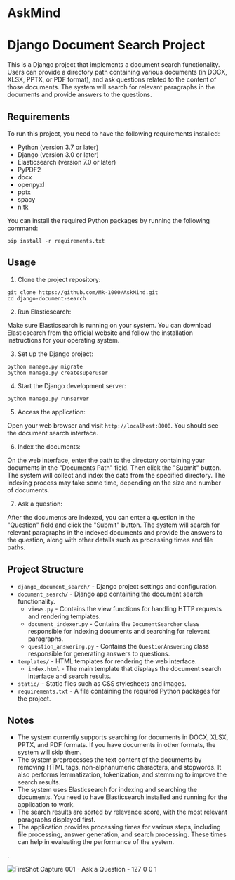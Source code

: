 # AskMind

# Django Document Search Project

This is a Django project that implements a document search functionality. Users can provide a directory path containing various documents (in DOCX, XLSX, PPTX, or PDF format), and ask questions related to the content of those documents. The system will search for relevant paragraphs in the documents and provide answers to the questions.

## Requirements

To run this project, you need to have the following requirements installed:

- Python (version 3.7 or later)
- Django (version 3.0 or later)
- Elasticsearch (version 7.0 or later)
- PyPDF2
- docx
- openpyxl
- pptx
- spacy
- nltk

You can install the required Python packages by running the following command:

```
pip install -r requirements.txt
```

## Usage

1. Clone the project repository:

```
git clone https://github.com/Mk-1000/AskMind.git
cd django-document-search
```

2. Run Elasticsearch:

Make sure Elasticsearch is running on your system. You can download Elasticsearch from the official website and follow the installation instructions for your operating system.

3. Set up the Django project:

```
python manage.py migrate
python manage.py createsuperuser
```

4. Start the Django development server:

```
python manage.py runserver
```

5. Access the application:

Open your web browser and visit `http://localhost:8000`. You should see the document search interface.

6. Index the documents:

On the web interface, enter the path to the directory containing your documents in the "Documents Path" field. Then click the "Submit" button. The system will collect and index the data from the specified directory. The indexing process may take some time, depending on the size and number of documents.

7. Ask a question:

After the documents are indexed, you can enter a question in the "Question" field and click the "Submit" button. The system will search for relevant paragraphs in the indexed documents and provide the answers to the question, along with other details such as processing times and file paths.

## Project Structure

- `django_document_search/` - Django project settings and configuration.
- `document_search/` - Django app containing the document search functionality.
  - `views.py` - Contains the view functions for handling HTTP requests and rendering templates.
  - `document_indexer.py` - Contains the `DocumentSearcher` class responsible for indexing documents and searching for relevant paragraphs.
  - `question_answering.py` - Contains the `QuestionAnswering` class responsible for generating answers to questions.
- `templates/` - HTML templates for rendering the web interface.
  - `index.html` - The main template that displays the document search interface and search results.
- `static/` - Static files such as CSS stylesheets and images.
- `requirements.txt` - A file containing the required Python packages for the project.

## Notes

- The system currently supports searching for documents in DOCX, XLSX, PPTX, and PDF formats. If you have documents in other formats, the system will skip them.
- The system preprocesses the text content of the documents by removing HTML tags, non-alphanumeric characters, and stopwords. It also performs lemmatization, tokenization, and stemming to improve the search results.
- The system uses Elasticsearch for indexing and searching the documents. You need to have Elasticsearch installed and running for the application to work.
- The search results are sorted by relevance score, with the most relevant paragraphs displayed first.
- The application provides processing times for various steps, including file processing, answer generation, and search processing. These times can help in evaluating the performance of the system.

.

![FireShot Capture 001 - Ask a Question - 127 0 0 1](https://github.com/Mk-1000/AskMind/assets/86926622/d69e2283-fbd5-458d-b699-aa94bbdb0407)

